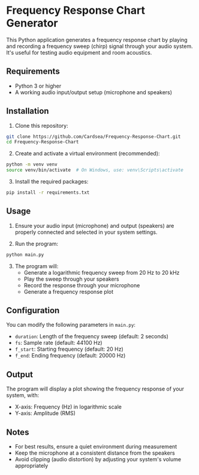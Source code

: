 # Frequency Response Chart Generator

This Python application generates a frequency response chart by playing and recording a frequency sweep (chirp) signal through your audio system. It's useful for testing audio equipment and room acoustics.

## Requirements

- Python 3 or higher
- A working audio input/output setup (microphone and speakers)

## Installation

1. Clone this repository:
```bash
git clone https://github.com/Cardsea/Frequency-Response-Chart.git
cd Frequency-Response-Chart
```

2. Create and activate a virtual environment (recommended):
```bash
python -m venv venv
source venv/bin/activate  # On Windows, use: venv\Scripts\activate
```

3. Install the required packages:
```bash
pip install -r requirements.txt
```

## Usage

1. Ensure your audio input (microphone) and output (speakers) are properly connected and selected in your system settings.

2. Run the program:
```bash
python main.py
```

3. The program will:
   - Generate a logarithmic frequency sweep from 20 Hz to 20 kHz
   - Play the sweep through your speakers
   - Record the response through your microphone
   - Generate a frequency response plot

## Configuration

You can modify the following parameters in `main.py`:
- `duration`: Length of the frequency sweep (default: 2 seconds)
- `fs`: Sample rate (default: 44100 Hz)
- `f_start`: Starting frequency (default: 20 Hz)
- `f_end`: Ending frequency (default: 20000 Hz)

## Output

The program will display a plot showing the frequency response of your system, with:
- X-axis: Frequency (Hz) in logarithmic scale
- Y-axis: Amplitude (RMS)

## Notes

- For best results, ensure a quiet environment during measurement
- Keep the microphone at a consistent distance from the speakers
- Avoid clipping (audio distortion) by adjusting your system's volume appropriately 